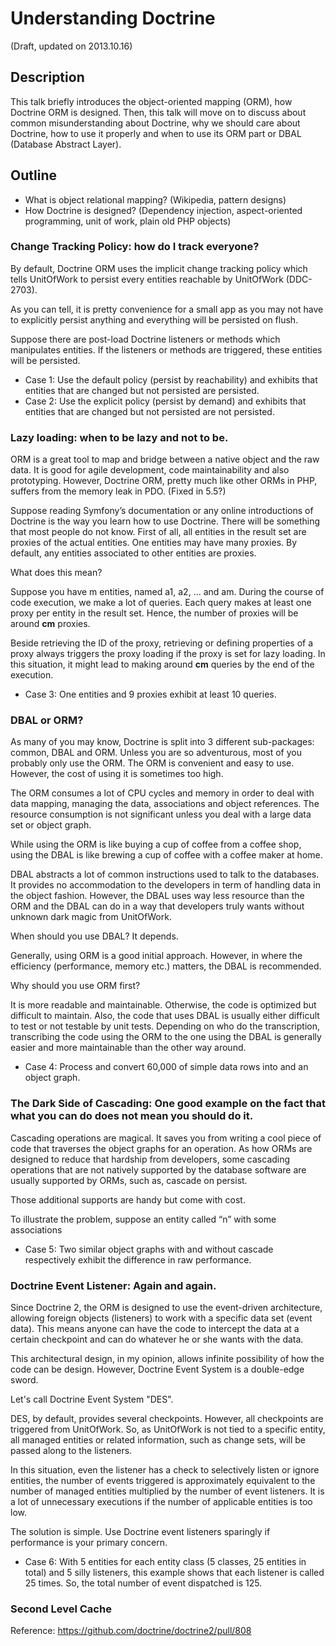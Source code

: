 # Understanding Doctrine

(Draft, updated on 2013.10.16)

## Description

This talk briefly introduces the object-oriented mapping (ORM), how Doctrine ORM is designed. Then, this talk will move on to discuss about common misunderstanding about Doctrine, why we should care about Doctrine, how to use it properly and when to use its ORM part or DBAL (Database Abstract Layer).

## Outline

- What is object relational mapping? (Wikipedia, pattern designs)
- How Doctrine is designed? (Dependency injection, aspect-oriented programming, unit of work, plain old PHP objects)

### Change Tracking Policy: how do I track everyone?

By default, Doctrine ORM uses the implicit change tracking policy which tells UnitOfWork to persist every entities reachable by UnitOfWork (DDC-2703).

As you can tell, it is pretty convenience for a small app as you may not have to explicitly persist anything and everything will be persisted on flush.

Suppose there are post-load Doctrine listeners or methods which manipulates entities. If the listeners or methods are triggered, these entities will be persisted.

- Case 1: Use the default policy (persist by reachability) and exhibits that entities that are changed but not persisted are persisted.
- Case 2: Use the explicit policy (persist by demand) and exhibits that entities that are changed but not persisted are not persisted.

### Lazy loading: when to be lazy and not to be.

ORM is a great tool to map and bridge between a native object and the raw data. It is good for agile development, code maintainability and also prototyping. However, Doctrine ORM, pretty much like other ORMs in PHP, suffers from the memory leak in PDO. (Fixed in 5.5?)

Suppose reading Symfony’s documentation or any online introductions of Doctrine is the way you learn how to use Doctrine. There will be something that most people do not know. First of all, all entities in the result set are proxies of the actual entities. One entities may have many proxies. By default, any entities associated to other entities are proxies.

What does this mean?

Suppose you have m entities, named a1, a2, ... and am. During the course of code execution, we make a lot of queries. Each query makes at least one proxy per entity in the result set. Hence, the number of proxies will be around **cm** proxies.

Beside retrieving the ID of the proxy, retrieving or defining properties of a proxy always triggers the proxy loading if the proxy is set for lazy loading. In this situation, it might lead to making around **cm** queries by the end of the execution.

- Case 3: One entities and 9 proxies exhibit at least 10 queries.

### DBAL or ORM?

As many of you may know, Doctrine is split into 3 different sub-packages: common, DBAL and ORM. Unless you are so adventurous, most of you probably only use the ORM. The ORM is convenient and easy to use. However, the cost of using it is sometimes too high.

The ORM consumes a lot of CPU cycles and memory in order to deal with data mapping, managing the data, associations and object references. The resource consumption is not significant unless you deal with a large data set or object graph.

While using the ORM is like buying a cup of coffee from a coffee shop, using the DBAL is like brewing a cup of coffee with a coffee maker at home.

DBAL abstracts a lot of common instructions used to talk to the databases. It provides no accommodation to the developers in term of handling data in the object fashion. However, the DBAL uses way less resource than the ORM and the DBAL can do in a way that developers truly wants without unknown dark magic from UnitOfWork.

When should you use DBAL? It depends.

Generally, using ORM is a good initial approach. However, in where the efficiency (performance, memory etc.) matters, the DBAL is recommended. 

Why should you use ORM first?

It is more readable and maintainable. Otherwise, the code is optimized but difficult to maintain. Also, the code that uses DBAL is usually either difficult to test or not testable by unit tests. Depending on who do the transcription, transcribing the code using the ORM to the one using the DBAL is generally easier and more maintainable than the other way around.

- Case 4: Process and convert 60,000 of simple data rows into and an object graph.

### The Dark Side of Cascading: One good example on the fact that what you can do does not mean you should do it.

Cascading operations are magical. It saves you from writing a cool piece of code that traverses the object graphs for an operation. As how ORMs are designed to reduce that hardship from developers, some cascading operations that are not natively supported by the database software are usually supported by ORMs, such as, cascade on persist.

Those additional supports are handy but come with cost.

To illustrate the problem, suppose an entity called “n” with some associations

- Case 5: Two similar object graphs with and without cascade respectively exhibit the difference in raw performance.

### Doctrine Event Listener: Again and again.

Since Doctrine 2, the ORM is designed to use the event-driven architecture, allowing foreign objects (listeners) to work with a specific data set (event data). This means anyone can have the code to intercept the data at a certain checkpoint and can do whatever he or she wants with the data.

This architectural design, in my opinion, allows infinite possibility of how the code can be design. However, Doctrine Event System is a double-edge sword.

Let's call Doctrine Event System "DES".

DES, by default, provides several checkpoints. However, all checkpoints are triggered from UnitOfWork. So, as UnitOfWork is not tied to a specific entity, all managed entities or related information, such as change sets, will be passed along to the listeners.

In this situation, even the listener has a check to selectively listen or ignore entities, the number of events triggered is approximately equivalent to the number of managed entities multiplied by the number of event listeners. It is a lot of unnecessary executions if the number of applicable entities is too low.

The solution is simple. Use Doctrine event listeners sparingly if performance is your primary concern.

- Case 6: With 5 entities for each entity class (5 classes, 25 entities in total) and 5 silly listeners, this example shows that each listener is called 25 times. So, the total number of event dispatched is 125.

### Second Level Cache

Reference: https://github.com/doctrine/doctrine2/pull/808